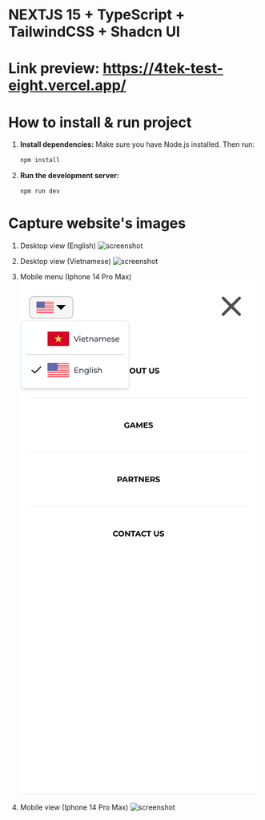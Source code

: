 # NEXTJS 15 + TypeScript + TailwindCSS + Shadcn UI

# Link preview: https://4tek-test-eight.vercel.app/

# How to install & run project

1. **Install dependencies:**
   Make sure you have Node.js installed. Then run:

   ```bash
   npm install
   ```

2. **Run the development server:**
   ```bash
   npm run dev
   ```

# Capture website's images

1. Desktop view (English)
   ![screenshot](./public/capture/1.png)

2. Desktop view (Vietnamese)
   ![screenshot](./public/capture/2.png)

3. Mobile menu (Iphone 14 Pro Max)
   ![screenshot](./public/capture/3.png)

4. Mobile view (Iphone 14 Pro Max)
   ![screenshot](./public/capture/4.png)
